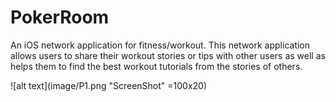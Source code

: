 # PokerRoom
An iOS network application for fitness/workout. This network application allows users to share 
their workout stories or tips with other users as well as helps them to find the best workout 
tutorials from the stories of others.

![alt text](image/P1.png "ScreenShot" =100x20)
